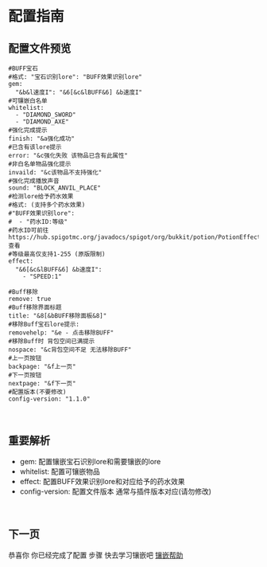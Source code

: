 # 配置指南

## 配置文件预览
```
#BUFF宝石
#格式: "宝石识别lore": "BUFF效果识别lore"
gem:
  "&b&l速度I": "&6[&c&lBUFF&6] &b速度I"
#可镶嵌白名单
whitelist:
  - "DIAMOND_SWORD"
  - "DIAMOND_AXE"
#强化完成提示
finish: "&a强化成功"
#已含有该lore提示
error: "&c强化失败 该物品已含有此属性"
#非白名单物品强化提示
invaild: "&c该物品不支持强化"
#强化完成播放声音
sound: "BLOCK_ANVIL_PLACE"
#检测lore给予药水效果
#格式: (支持多个药水效果)
#"BUFF效果识别lore":
#  - "药水ID:等级"
#药水ID可前往 https://hub.spigotmc.org/javadocs/spigot/org/bukkit/potion/PotionEffectType.html 查看
#等级最高仅支持1-255 (原版限制)
effect:
  "&6[&c&lBUFF&6] &b速度I":
    - "SPEED:1"

#Buff移除
remove: true
#Buff移除界面标题
title: "&8[&bBUFF移除面板&8]"
#移除Buff宝石lore提示:
removehelp: "&e - 点击移除BUFF"
#移除Buff时 背包空间已满提示
nospace: "&c背包空间不足 无法移除BUFF"
#上一页按钮
backpage: "&f上一页"
#下一页按钮
nextpage: "&f下一页"
#配置版本(不要修改)
config-version: "1.1.0"
```

<br />

## 重要解析

- gem: 配置镶嵌宝石识别lore和需要镶嵌的lore
- whitelist: 配置可镶嵌物品
- effect: 配置BUFF效果识别lore和对应给予的药水效果
- config-version: 配置文件版本 通常与插件版本对应(请勿修改)

<br />

## 下一页

恭喜你 你已经完成了配置 步骤 快去学习镶嵌吧
[镶嵌帮助](GEM.md)

<br />

